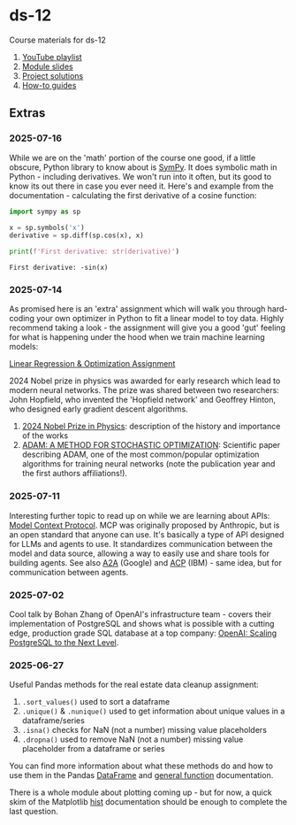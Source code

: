 # ds-12
Course materials for ds-12

1. [YouTube playlist](https://youtu.be/607QEWYZQpU?si=rBIrfjwxsHJk3xf4)
2. [Module slides](https://github.com/gperdrizet/ds-12/blob/main/pages/slides.md)
3. [Project solutions](https://github.com/gperdrizet/ds-12/blob/main/pages/solutions.md)
4. [How-to guides](https://github.com/gperdrizet/ds-12/blob/main/pages/guides.md)

## Extras

### 2025-07-16

While we are on the 'math' portion of the course one good, if a little obscure, Python library to know about is [SymPy](https://www.sympy.org/en/index.html). It does symbolic math in Python - including derivatives. We won't run into it often, but its good to know its out there in case you ever need it. Here's and example from the documentation - calculating the first derivative of a cosine function:

```python
import sympy as sp

x = sp.symbols('x')
derivative = sp.diff(sp.cos(x), x)

print(f'First derivative: str(derivative)')
```
```text
First derivative: -sin(x)
```

### 2025-07-14

As promised here is an 'extra' assignment which will walk you through hard-coding your own optimizer in Python to fit a linear model to toy data. Highly recommend taking a look - the assignment will give you a good 'gut' feeling for what is happening under the hood when we train machine learning models:

[Linear Regression & Optimization Assignment](https://github.com/4GeeksAcademy/gperdrizet-optimization-bonus-assignment)

2024 Nobel prize in physics was awarded for early research which lead to modern neural networks. The prize was shared between two researchers: John Hopfield, who invented the 'Hopfield network' and Geoffrey Hinton, who designed early gradient descent algorithms.

1. [2024 Nobel Prize in Physics](https://www.nobelprize.org/prizes/physics/2024/popular-information/): description of the history and importance of the works
2. [ADAM: A METHOD FOR STOCHASTIC OPTIMIZATION](https://arxiv.org/pdf/1412.6980): Scientific paper describing ADAM, one of the most common/popular optimization algorithms for training neural networks (note the publication year and the first authors affiliations!).

### 2025-07-11

Interesting further topic to read up on while we are learning about APIs: [Model Context Protocol](https://modelcontextprotocol.io/introduction). MCP was originally proposed by Anthropic, but is an open standard that anyone can use. It's basically a type of API designed for LLMs and agents to use. It standardizes communication between the model and data source, allowing a way to easily use and share tools for building agents. See also [A2A](https://developers.googleblog.com/en/a2a-a-new-era-of-agent-interoperability/) (Google) and [ACP](https://www.ibm.com/think/topics/agent-communication-protocol) (IBM) - same idea, but for communication between agents.

### 2025-07-02

Cool talk by Bohan Zhang of OpenAI's infrastructure team - covers their implementation of PostgreSQL and shows what is possible with a cutting edge, production grade SQL database at a top company: [OpenAI: Scaling PostgreSQL to the Next Level](https://www.pixelstech.net/article/1747708863-openai%3a-scaling-postgresql-to-the-next-level).

### 2025-06-27

Useful Pandas methods for the real estate data cleanup assignment:

1. `.sort_values()` used to sort a dataframe
2. `.unique()` & `.nunique()` used to get information about unique values in a dataframe/series
3. `.isna()` checks for NaN (not a number) missing value placeholders
3. `.dropna()` used to remove NaN (not a number) missing value placeholder from a dataframe or series

You can find more information about what these methods do and how to use them in the Pandas [DataFrame](https://pandas.pydata.org/docs/reference/frame.html) and [general function](https://pandas.pydata.org/docs/reference/general_functions.html) documentation.

There is a whole module about plotting coming up - but for now, a quick skim of the Matplotlib [hist](https://matplotlib.org/stable/api/_as_gen/matplotlib.pyplot.hist.html) documentation should be enough to complete the last question.